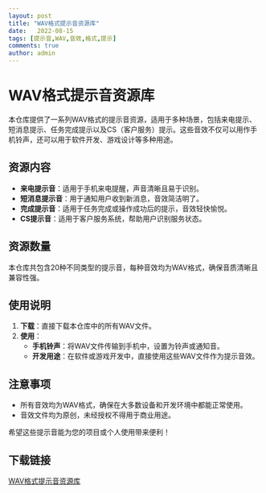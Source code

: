 ```yaml
---
layout: post
title: "WAV格式提示音资源库"
date:   2022-08-15
tags: [提示音,WAV,音效,格式,提示]
comments: true
author: admin
---
```

# WAV格式提示音资源库

本仓库提供了一系列WAV格式的提示音资源，适用于多种场景，包括来电提示、短消息提示、任务完成提示以及CS（客户服务）提示。这些音效不仅可以用作手机铃声，还可以用于软件开发、游戏设计等多种用途。

## 资源内容

- **来电提示音**：适用于手机来电提醒，声音清晰且易于识别。
- **短消息提示音**：用于通知用户收到新消息，音效简洁明了。
- **完成提示音**：适用于任务完成或操作成功后的提示，音效轻快愉悦。
- **CS提示音**：适用于客户服务系统，帮助用户识别服务状态。

## 资源数量

本仓库共包含20种不同类型的提示音，每种音效均为WAV格式，确保音质清晰且兼容性强。

## 使用说明

1. **下载**：直接下载本仓库中的所有WAV文件。
2. **使用**：
   - **手机铃声**：将WAV文件传输到手机中，设置为铃声或通知音。
   - **开发用途**：在软件或游戏开发中，直接使用这些WAV文件作为提示音效。

## 注意事项

- 所有音效均为WAV格式，确保在大多数设备和开发环境中都能正常使用。
- 音效文件均为原创，未经授权不得用于商业用途。

希望这些提示音能为您的项目或个人使用带来便利！

## 下载链接

[WAV格式提示音资源库](https://pan.quark.cn/s/faaa2db024f0)